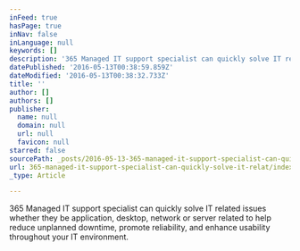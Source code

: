 ```yaml
---
inFeed: true
hasPage: true
inNav: false
inLanguage: null
keywords: []
description: '365 Managed IT support specialist can quickly solve IT related issues whether they be application, desktop, network or server related to help reduce unplanned downtime, promote reliability, and enhance usability throughout your IT environment.'
datePublished: '2016-05-13T00:38:59.859Z'
dateModified: '2016-05-13T00:38:32.733Z'
title: ''
author: []
authors: []
publisher:
  name: null
  domain: null
  url: null
  favicon: null
starred: false
sourcePath: _posts/2016-05-13-365-managed-it-support-specialist-can-quickly-solve-it-relat.md
url: 365-managed-it-support-specialist-can-quickly-solve-it-relat/index.html
_type: Article

---
```

365 Managed IT support specialist can quickly solve IT related issues whether they be application, desktop, network or server related to help reduce unplanned downtime, promote reliability, and enhance usability throughout your IT environment.